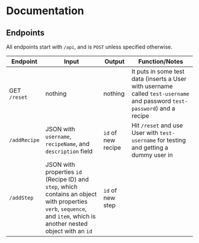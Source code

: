 # Documentation

## Endpoints

All endpoints start with `/api`, and is `POST` unless specified otherwise.

| Endpoint | Input | Output | Function/Notes |
| -------- | ----- | ------ | -------------- |
| GET `/reset` | nothing | nothing | It puts in some test data (inserts a User with username called `test-username` and password `test-password`) and a recipe |
| `/addRecipe` | JSON with `username`, `recipeName`, and `description` field | `id` of new recipe | Hit `/reset` and use User with `test-username` for testing and getting a dummy user in |
| `/addStep` | JSON with properties `id` (Recipe ID) and `step`, which contains an object with properties `verb`, `sequence`, and `item`, which is another nested object with an `id` | `id` of new step |

